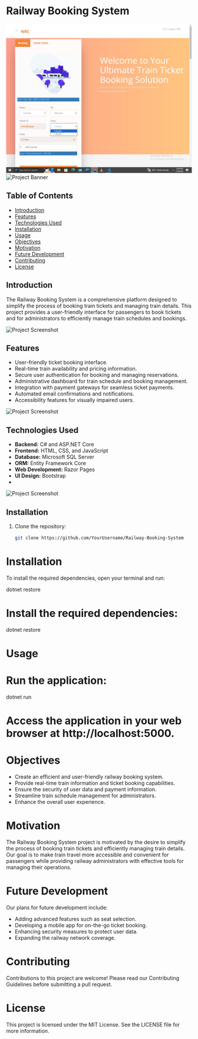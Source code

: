 # Railway Booking System

![Project Banner](ss01.png)
<img src="Resources/sc0.png" alt="Project Banner" >

## Table of Contents

- [Introduction](#introduction)
- [Features](#features)
- [Technologies Used](#technologies-used)
- [Installation](#installation)
- [Usage](#usage)
- [Objectives](#objectives)
- [Motivation](#motivation)
- [Future Development](#future-development)
- [Contributing](#contributing)
- [License](#license)

## Introduction

The Railway Booking System is a comprehensive platform designed to simplify the process of booking train tickets and managing train details. This project provides a user-friendly interface for passengers to book tickets and for administrators to efficiently manage train schedules and bookings.

![Project Screenshot](Resources/ss02.jpeg)


## Features

- User-friendly ticket booking interface.
- Real-time train availability and pricing information.
- Secure user authentication for booking and managing reservations.
- Administrative dashboard for train schedule and booking management.
- Integration with payment gateways for seamless ticket payments.
- Automated email confirmations and notifications.
- Accessibility features for visually impaired users.

![Project Screenshot](Resources/ss03.jpeg)

## Technologies Used

- **Backend:** C# and ASP.NET Core
- **Frontend:** HTML, CSS, and JavaScript
- **Database:** Microsoft SQL Server
- **ORM:** Entity Framework Core
- **Web Development:** Razor Pages
- **UI Design:** Bootstrap
- 
![Project Screenshot](Resources/ss04.jpeg)

## Installation

1. Clone the repository:

   ```sh
   git clone https://github.com/YourUsername/Railway-Booking-System

# Installation

To install the required dependencies, open your terminal and run:

dotnet restore
# Install the required dependencies:
dotnet restore

# Usage
# Run the application:
dotnet run

# Access the application in your web browser at http://localhost:5000.

# Objectives
- Create an efficient and user-friendly railway booking system.
- Provide real-time train information and ticket booking capabilities.
- Ensure the security of user data and payment information.
- Streamline train schedule management for administrators.
- Enhance the overall user experience.

# Motivation
The Railway Booking System project is motivated by the desire to simplify the process of booking train tickets and efficiently managing train details. Our goal is to make train travel more accessible and convenient for passengers while providing railway administrators with effective tools for managing their operations.

# Future Development
Our plans for future development include:

- Adding advanced features such as seat selection.
- Developing a mobile app for on-the-go ticket booking.
- Enhancing security measures to protect user data.
- Expanding the railway network coverage.

# Contributing
Contributions to this project are welcome! Please read our Contributing Guidelines before submitting a pull request.

# License
This project is licensed under the MIT License. See the LICENSE file for more information.

